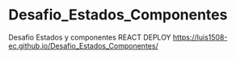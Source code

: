 # Desafio_Estados_Componentes
Desafio Estados y componentes REACT
DEPLOY
https://luis1508-ec.github.io/Desafio_Estados_Componentes/
